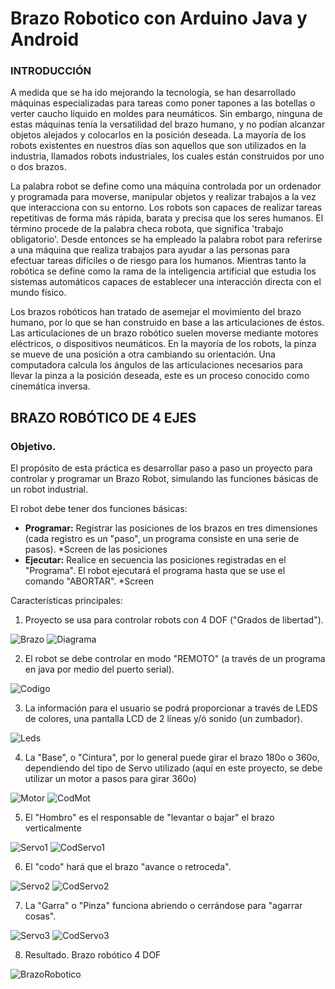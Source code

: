 # Brazo Robotico con Arduino Java y Android

### INTRODUCCIÓN
A medida que se ha ido mejorando la tecnología, se han desarrollado máquinas especializadas para tareas como poner tapones a las botellas o verter caucho líquido en moldes para neumáticos. Sin embargo, ninguna de estas máquinas tenía la versatilidad del brazo humano, y no podían alcanzar objetos alejados y colocarlos en la posición deseada. La mayoría de los robots existentes en nuestros días son aquellos que son utilizados en la industria, llamados robots industriales, los cuales están construidos por uno o dos brazos. 

La palabra robot se define como una máquina controlada por un ordenador y programada para moverse, manipular objetos y realizar trabajos a la vez que interacciona con su entorno. Los robots son capaces de realizar tareas repetitivas de forma más rápida, barata y precisa que los seres humanos. El término procede de la palabra checa robota, que significa 'trabajo obligatorio'. Desde entonces se ha empleado la palabra robot para referirse a una máquina que realiza trabajos para ayudar a las personas para efectuar tareas difíciles o de riesgo para los humanos. Mientras tanto la robótica se define como la rama  de la inteligencia artificial que estudia los sistemas automáticos capaces de establecer una interacción directa con el mundo físico.

Los brazos robóticos han tratado de asemejar el movimiento del brazo humano, por lo que se han construido en base a las articulaciones de éstos. Las articulaciones de un brazo robótico suelen moverse mediante motores eléctricos, o dispositivos neumáticos. En la mayoría de los robots, la pinza se mueve de una posición a otra cambiando su orientación. Una computadora calcula los ángulos de las articulaciones necesarios para llevar la pinza a la posición deseada, este es un proceso conocido como cinemática inversa.
 
## BRAZO ROBÓTICO DE 4 EJES

### Objetivo.
El propósito de esta práctica es desarrollar paso a paso un proyecto para controlar y programar un Brazo Robot, simulando las funciones básicas de un robot industrial.

El robot debe tener dos funciones básicas:
- **Programar:** Registrar las posiciones de los brazos en tres dimensiones (cada registro es un "paso", un programa consiste en una serie de pasos). *Screen de las posiciones
- **Ejecutar:** Realice en secuencia las posiciones registradas en el "Programa". El robot ejecutará el programa hasta que se use el comando "ABORTAR". *Screen

Características principales:
1. Proyecto se usa para controlar robots con 4 DOF ("Grados de libertad").

![Brazo](/images/1brazo.png "brazo")   ![Diagrama](/images/1diagrama.jpg "diagrama")

2. El robot se debe controlar en modo "REMOTO" (a través de un programa en java por medio del puerto serial).

![Codigo](/images/2codigo.png "codigo")

3. La información para el usuario se podrá proporcionar a través de LEDS de colores, una pantalla LCD de 2 líneas y/ó sonido (un zumbador).


![Leds](/images/3leds.jpg "leds")

4. La "Base", o "Cintura", por lo general puede girar el brazo 180o o 360o, dependiendo del tipo de Servo utilizado (aquí en este proyecto, se debe utilizar un motor a pasos para girar 360o)

![Motor](/images/4motor.jpg "motor")   ![CodMot](/images/4codmot.png "codmot")

5. El "Hombro" es el responsable de "levantar o bajar" el brazo verticalmente

![Servo1](/images/5serv1.jpg "serv1")   ![CodServo1](/images/5codserv1.png "codserv1")

6. El "codo" hará que el brazo "avance o retroceda".

![Servo2](/images/5serv2.jpg "serv2")   ![CodServo2](/images/5codserv2.png "codserv2")

7. La "Garra" o "Pinza" funciona abriendo o cerrándose para "agarrar cosas".

![Servo3](/images/5serv3.jpg "serv3")   ![CodServo3](/images/5codserv3.png "codserv3")

8. Resultado. Brazo robótico 4 DOF

![BrazoRobotico](/images/BR.jpg "brazorobotico")
